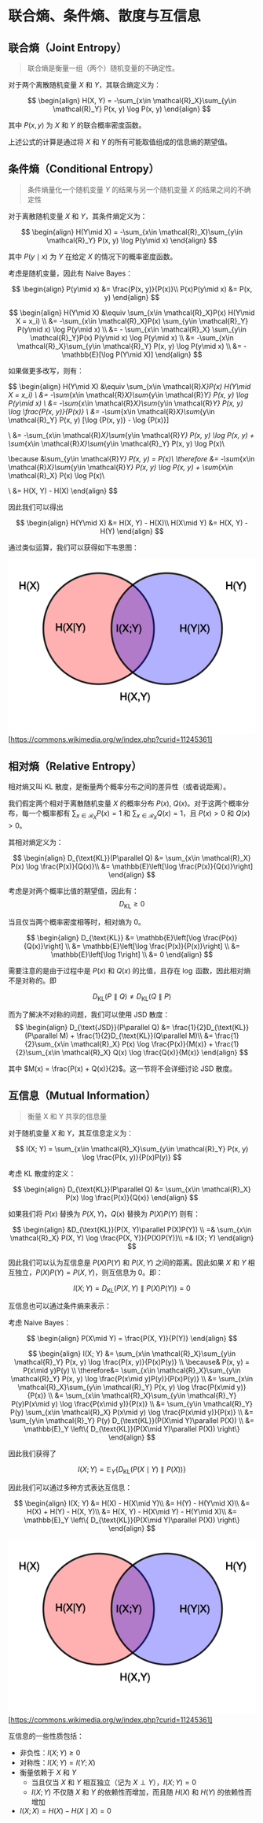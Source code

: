# 联合熵、条件熵、散度与互信息


## 联合熵（Joint Entropy）

> 联合熵是衡量一组（两个）随机变量的不确定性。

对于两个离散随机变量 $X$ 和 $Y$，其联合熵定义为：

$$
\begin{align}
H(X, Y) = -\sum_{x\in \mathcal{R}_X}\sum_{y\in \mathcal{R}_Y} P(x, y) \log P(x, y)
\end{align}
$$

其中 $P(x, y)$ 为 $X$ 和 $Y$ 的联合概率密度函数。

上述公式的计算是通过将 $X$ 和 $Y$ 的所有可能取值组成的信息熵的期望值。

## 条件熵（Conditional Entropy）

> 条件熵量化一个随机变量 $Y$ 的结果与另一个随机变量 $X$ 的结果之间的不确定性

对于离散随机变量 $X$ 和 $Y$，其条件熵定义为：

$$
\begin{align}
H(Y\mid X) = -\sum_{x\in \mathcal{R}_X}\sum_{y\in \mathcal{R}_Y} P(x, y) \log P(y\mid x)
\end{align}
$$

其中 $P(y\mid x)$ 为 $Y$ 在给定 $X$ 的情况下的概率密度函数。

考虑是随机变量，因此有 Naive Bayes：

$$
\begin{align}
    P(y\mid x) &= \frac{P(x, y)}{P(x)}\\
    P(x)P(y\mid x) &= P(x, y)
\end{align}
$$


$$
\begin{align}
H(Y\mid X) &\equiv \sum_{x\in \mathcal{R}_X}P(x) H(Y\mid X = x_i)
\\
&= -\sum_{x\in \mathcal{R}_X}P(x) \sum_{y\in \mathcal{R}_Y} P(y\mid x) \log P(y\mid x)
\\
&= - \sum_{x\in \mathcal{R}_X} \sum_{y\in \mathcal{R}_Y}P(x) P(y\mid x) \log P(y\mid x)
\\
&= -\sum_{x\in \mathcal{R}_X}\sum_{y\in \mathcal{R}_Y} P(x, y) \log P(y\mid x)
\\
&= -\mathbb{E}[\log P(Y\mid X)]
\end{align}
$$

如果做更多改写，则有：

$$
\begin{align}
H(Y\mid X) &\equiv \sum_{x\in \mathcal{R}_X}P(x) H(Y\mid X = x_i)
\\
&= -\sum_{x\in \mathcal{R}_X}\sum_{y\in \mathcal{R}_Y} P(x, y) \log P(y\mid x)
\\
&= -\sum_{x\in \mathcal{R}_X}\sum_{y\in \mathcal{R}_Y} P(x, y) \log \frac{P(x, y)}{P(x)}
\\
&= -\sum_{x\in \mathcal{R}_X}\sum_{y\in \mathcal{R}_Y} P(x, y) [\log {P(x, y)} - \log {P(x)}]

\\
&= -\sum_{x\in \mathcal{R}_X}\sum_{y\in \mathcal{R}_Y} P(x, y) \log P(x, y) + \sum_{x\in \mathcal{R}_X}\sum_{y\in \mathcal{R}_Y} P(x, y) \log P(x)\\

\because
&\sum_{y\in \mathcal{R}_Y} P(x, y) = P(x)\\
\therefore
&= -\sum_{x\in \mathcal{R}_X}\sum_{y\in \mathcal{R}_Y} P(x, y) \log P(x, y) + \sum_{x\in \mathcal{R}_X} P(x) \log P(x)\\

\\
&= H(X, Y) - H(X)
\end{align}
$$

因此我们可以得出

$$
\begin{align}
H(Y\mid X) &= H(X, Y) - H(X)\\
H(X\mid Y) &= H(X, Y) - H(Y)
\end{align}
$$

通过类似运算，我们可以获得如下韦恩图：

![](./img/venn-info.png)
[https://commons.wikimedia.org/w/index.php?curid=11245361]

## 相对熵（Relative Entropy）

相对熵又叫 KL 散度，是衡量两个概率分布之间的差异性（或者说距离）。

我们假定两个相对于离散随机变量 $X$ 的概率分布 $P(x)$, $Q(x)$。对于这两个概率分布，每一个概率都有 $\sum_{x\in \mathcal{R}_X}P(x) = 1$ 和 $\sum_{x\in \mathcal{R}_X}Q(x) = 1$，且 $P(x) > 0$ 和 $Q(x) > 0$。

其相对熵定义为：

$$
\begin{align}
D_{\text{KL}}(P\parallel Q) &= \sum_{x\in \mathcal{R}_X} P(x) \log \frac{P(x)}{Q(x)}\\
&= \mathbb{E}\left[\log \frac{P(x)}{Q(x)}\right]
\end{align}
$$

考虑是对两个概率比值的期望值，因此有：
$$
D_{\text{KL}} \geq  0
$$

当且仅当两个概率密度相等时，相对熵为 0。

$$
\begin{align}
D_{\text{KL}}
&= \mathbb{E}\left[\log \frac{P(x)}{Q(x)}\right]
\\
&= \mathbb{E}\left[\log \frac{P(x)}{P(x)}\right]
\\
&= \mathbb{E}\left[\log 1\right]
\\
&= 0
\end{align}
$$

需要注意的是由于过程中是 $P(x)$ 和 $Q(x)$ 的比值，且存在 $\log$ 函数，因此相对熵不是对称的。即

$$
D_{\text{KL}}(P\parallel Q) \neq D_{\text{KL}}(Q\parallel P)
$$

而为了解决不对称的问题，我们可以使用 JSD 散度：
$$
\begin{align}
D_{\text{JSD}}(P\parallel Q) &= \frac{1}{2}D_{\text{KL}}(P\parallel M) + \frac{1}{2}D_{\text{KL}}(Q\parallel M)\\
&= \frac{1}{2}\sum_{x\in \mathcal{R}_X} P(x) \log \frac{P(x)}{M(x)} + \frac{1}{2}\sum_{x\in \mathcal{R}_X} Q(x) \log \frac{Q(x)}{M(x)}
\end{align}
$$

其中 $M(x) = \frac{P(x) + Q(x)}{2}$。这一节将不会详细讨论 JSD 散度。

## 互信息（Mutual Information）

> 衡量 X 和 Y 共享的信息量

对于随机变量 $X$ 和 $Y$，其互信息定义为：

$$
I(X; Y) = \sum_{x\in \mathcal{R}_X}\sum_{y\in \mathcal{R}_Y} P(x, y) \log \frac{P(x, y)}{P(x)P(y)}
$$

考虑 KL 散度的定义：

$$
\begin{align}
D_{\text{KL}}(P\parallel Q) &= \sum_{x\in \mathcal{R}_X} P(x) \log \frac{P(x)}{Q(x)}
\end{align}
$$

如果我们将 $P(x)$ 替换为 $P(X, Y)$，$Q(x)$ 替换为 $P(X)P(Y)$ 则有：

$$
\begin{align}
&D_{\text{KL}}(P(X, Y)\parallel P(X)P(Y)) \\
=& \sum_{x\in \mathcal{R}_X} P(X, Y) \log \frac{P(X, Y)}{P(X)P(Y)}\\
=& I(X; Y)
\end{align}
$$

因此我们可以认为互信息是 $P(X)P(Y)$ 和 $P(X, Y)$ 之间的距离。因此如果 $X$ 和 $Y$ 相互独立，$P(X)P(Y) = P(X, Y)$，则互信息为 0。即：

$$
I(X; Y) = D_{\text{KL}}(P(X, Y)\parallel P(X)P(Y)) = 0
$$

互信息也可以通过条件熵来表示：

考虑 Naive Bayes：

$$
\begin{align}
P(X\mid Y) = \frac{P(X, Y)}{P(Y)}
\end{align}
$$

$$
\begin{align}
I(X; Y) &= \sum_{x\in \mathcal{R}_X}\sum_{y\in \mathcal{R}_Y} P(x, y) \log \frac{P(x, y)}{P(x)P(y)}
\\
\because& P(x, y) = P(x\mid y)P(y)
\\
\therefore&= \sum_{x\in \mathcal{R}_X}\sum_{y\in \mathcal{R}_Y} P(x, y) \log \frac{P(x\mid y)P(y)}{P(x)P(y)}
\\
&= \sum_{x\in \mathcal{R}_X}\sum_{y\in \mathcal{R}_Y} P(x, y) \log \frac{P(x\mid y)}{P(x)}
\\
&= \sum_{x\in \mathcal{R}_X}\sum_{y\in \mathcal{R}_Y} P(y)P(x\mid y) \log \frac{P(x\mid y)}{P(x)}
\\
&= \sum_{y\in \mathcal{R}_Y}  P(y) \sum_{x\in \mathcal{R}_X} P(x\mid y) \log \frac{P(x\mid y)}{P(x)}
\\
&= \sum_{y\in \mathcal{R}_Y}  P(y) D_{\text{KL}}(P(X\mid Y)\parallel P(X))
\\
&= \mathbb{E}_Y \left\{ D_{\text{KL}}(P(X\mid Y)\parallel P(X)) \right\}
\end{align}
$$

因此我们获得了

$$
I(X; Y) = \mathbb{E}_Y \left\{ D_{\text{KL}}(P(X\mid Y)\parallel P(X)) \right\}
$$

因此我们可以通过多种方式表达互信息：

$$
\begin{align}
I(X; Y) &= H(X) - H(X\mid Y)\\
&= H(Y) - H(Y\mid X)\\
&= H(X) + H(Y) - H(X, Y)\\
&= H(X, Y) - H(X\mid Y) - H(Y\mid X)\\
&= \mathbb{E}_Y \left\{ D_{\text{KL}}(P(X\mid Y)\parallel P(X)) \right\}
\end{align}
$$

![](./img/venn-info.png)
[https://commons.wikimedia.org/w/index.php?curid=11245361]

互信息的一些性质包括：
- 非负性：$I(X; Y) \geq 0$
- 对称性：$I(X; Y) = I(Y; X)$
- 衡量依赖于 $X$ 和 $Y$
  - 当且仅当 $X$ 和 $Y$ 相互独立（记为 $X \perp Y$），$I(X; Y) = 0$
  - $I(X; Y)$ 不仅随 $X$ 和 $Y$ 的依赖性而增加，而且随 $H(X)$ 和 $H(Y)$ 的依赖性而增加
- $I(X; X) = H(X) - H(X\mid X) =  0$